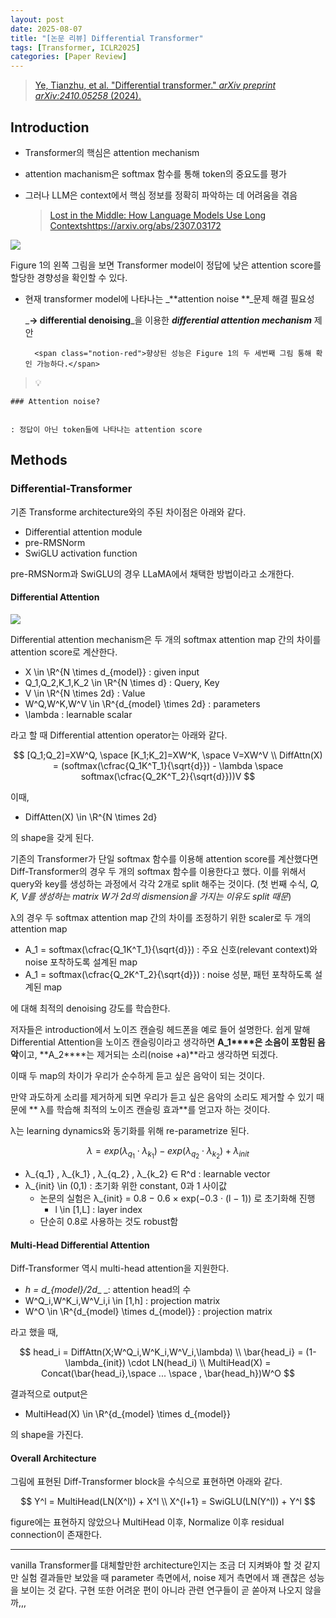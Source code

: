 ```yaml
---
layout: post
date: 2025-08-07
title: "[논문 리뷰] Differential Transformer"
tags: [Transformer, ICLR2025]
categories: [Paper Review]
---
```


> [Ye, Tianzhu, et al. "Differential transformer." ](https://arxiv.org/abs/2410.05258)[_arXiv preprint arXiv:2410.05258_](https://arxiv.org/abs/2410.05258)[ (2024).](https://arxiv.org/abs/2410.05258)



## Introduction

- Transformer의 핵심은 attention mechanism
- attention machanism은 softmax 함수를 통해 token의 중요도를 평가
- 그러나 LLM은 context에서 핵심 정보를 정확히 파악하는 데 어려움을 겪음

	> [Lost in the Middle: How Language Models Use Long Contextshttps://arxiv.org/abs/2307.03172](https://arxiv.org/abs/2307.03172)


![](https://prod-files-secure.s3.us-west-2.amazonaws.com/542b861c-36a8-4051-84e5-8804b6728dba/9083ea56-691a-4752-ae26-47f403431ac8/image.png?X-Amz-Algorithm=AWS4-HMAC-SHA256&X-Amz-Content-Sha256=UNSIGNED-PAYLOAD&X-Amz-Credential=ASIAZI2LB4666U3MUFNI%2F20250927%2Fus-west-2%2Fs3%2Faws4_request&X-Amz-Date=20250927T220108Z&X-Amz-Expires=3600&X-Amz-Security-Token=IQoJb3JpZ2luX2VjECYaCXVzLXdlc3QtMiJIMEYCIQDAArPSLye74GRvt0MSmyuFN%2BzqLTITiRErQ2LifQ7J9QIhAPMyvoxpsFISUARMzsRDWAMT9yw6Ngmme7VSfRV5W%2FbiKogECK7%2F%2F%2F%2F%2F%2F%2F%2F%2F%2FwEQABoMNjM3NDIzMTgzODA1Igzv9PrtkVjNxX7ouY0q3ANjBLn%2BDRyya52xEkYiR%2FaZwKLeTDW7mWPYQL8%2BgWFLsPO0AY9wfIq1Hi%2BfqpXhklLn6Fp8x4PFCVW1mf%2BOo%2FFqzrBGP1RcBOhlKoTEbcDTyGuZRmcllCt21K%2FoQv9CKms%2BUhAfzKcSAnOL4uI%2B4e6Hwh99K5jecPMNXjZAmVxZMioN0jMhc8MHnl1e9%2Bchvj%2FuEq7r665%2Bb%2B1xr5CEkaR9XKuoDuNiUfL%2FEAWxRZEUZX4M3ku8xDCrzfZ5dCnbd%2BtmheV7PABLqQ59tNtrBnVzOh0eI5T%2FC3yx81IcjSF7zydAWiJwqSEfXwEwstGY47PTRPSmwKKsPPiyVhcbxjgchlea4kDgUdoicFhDWjg9mmdT%2F3EK4IoGcjY7y6hH2rMP2jiHML9B4M1UdMalmASd5tP2kMrNL1FtbiZ2hkXwOMAwHR%2FGMW%2FMpC72hE9TZlaNB%2FzCMLRWK4B7KV1F43d9yf2GkA1GLHOzLKy9ANTnhX%2FhV36mVU2OHttHaA7hiY9c4ls1YHIDlLBsmcKnZ%2FaZrn7UT36qswmEWVwsjWkDI3BkhIKg8QFtIK09Dwm7Js1L%2F2OjhUY5%2FG%2FE8P74LSPrVQoNPBbz1F%2FcuMt8xIAlliIidT3YLzVhrKj1WTDdqeHGBjqkAeHdJldTgMKYYmyFkAfew95bE%2FySTIUT9rCbGEikxpcfMqxntkho3BI3H%2B8qVoBlhTLgCButtkvOht01RgzkuH%2BPKAzHZKK%2BowfiQpFdyfWuoxpM%2FrsTrXPXbdVkq0z4DDkr77e8bDXzlCyzGrOhPQ0Dao7xWqsrQVxLh0Di01iodhB2BCkW9zAMiH22%2BaKPav%2BZkYTrJN4s9I4M74y%2FkVmaFsg9&X-Amz-Signature=a453d4097a0a71cbd8e3afc7b6bb938138654961785d4796bff52c5a3f7c1547&X-Amz-SignedHeaders=host&x-amz-checksum-mode=ENABLED&x-id=GetObject)


Figure 1의 왼쪽 그림을 보면 Transformer model이 정답에 낮은 attention score를 할당한 경향성을 확인할 수 있다.

- 현재 transformer model에 나타나는 _**attention noise **_문제 해결 필요성

	_**→ differential denoising**_을 이용한 _**differential attention mechanism**_ 제안


		<span class="notion-red">향상된 성능은 Figure 1의 두 세번째 그림 통해 확인 가능하다.</span>


> 💡 


	### Attention noise?


	: 정답이 아닌 token들에 나타나는 attention score



## Methods



### Differential-Transformer


기존 Transforme architecture와의 주된 차이점은 아래와 같다.

- Differential attention module
- pre-RMSNorm
- SwiGLU activation function

pre-RMSNorm과 SwiGLU의 경우 LLaMA에서 채택한 방법이라고 소개한다.



#### Differential Attention


![](https://prod-files-secure.s3.us-west-2.amazonaws.com/542b861c-36a8-4051-84e5-8804b6728dba/116d70b2-1963-4810-9167-f4c7d8a06e8f/image.png?X-Amz-Algorithm=AWS4-HMAC-SHA256&X-Amz-Content-Sha256=UNSIGNED-PAYLOAD&X-Amz-Credential=ASIAZI2LB4666U3MUFNI%2F20250927%2Fus-west-2%2Fs3%2Faws4_request&X-Amz-Date=20250927T220108Z&X-Amz-Expires=3600&X-Amz-Security-Token=IQoJb3JpZ2luX2VjECYaCXVzLXdlc3QtMiJIMEYCIQDAArPSLye74GRvt0MSmyuFN%2BzqLTITiRErQ2LifQ7J9QIhAPMyvoxpsFISUARMzsRDWAMT9yw6Ngmme7VSfRV5W%2FbiKogECK7%2F%2F%2F%2F%2F%2F%2F%2F%2F%2FwEQABoMNjM3NDIzMTgzODA1Igzv9PrtkVjNxX7ouY0q3ANjBLn%2BDRyya52xEkYiR%2FaZwKLeTDW7mWPYQL8%2BgWFLsPO0AY9wfIq1Hi%2BfqpXhklLn6Fp8x4PFCVW1mf%2BOo%2FFqzrBGP1RcBOhlKoTEbcDTyGuZRmcllCt21K%2FoQv9CKms%2BUhAfzKcSAnOL4uI%2B4e6Hwh99K5jecPMNXjZAmVxZMioN0jMhc8MHnl1e9%2Bchvj%2FuEq7r665%2Bb%2B1xr5CEkaR9XKuoDuNiUfL%2FEAWxRZEUZX4M3ku8xDCrzfZ5dCnbd%2BtmheV7PABLqQ59tNtrBnVzOh0eI5T%2FC3yx81IcjSF7zydAWiJwqSEfXwEwstGY47PTRPSmwKKsPPiyVhcbxjgchlea4kDgUdoicFhDWjg9mmdT%2F3EK4IoGcjY7y6hH2rMP2jiHML9B4M1UdMalmASd5tP2kMrNL1FtbiZ2hkXwOMAwHR%2FGMW%2FMpC72hE9TZlaNB%2FzCMLRWK4B7KV1F43d9yf2GkA1GLHOzLKy9ANTnhX%2FhV36mVU2OHttHaA7hiY9c4ls1YHIDlLBsmcKnZ%2FaZrn7UT36qswmEWVwsjWkDI3BkhIKg8QFtIK09Dwm7Js1L%2F2OjhUY5%2FG%2FE8P74LSPrVQoNPBbz1F%2FcuMt8xIAlliIidT3YLzVhrKj1WTDdqeHGBjqkAeHdJldTgMKYYmyFkAfew95bE%2FySTIUT9rCbGEikxpcfMqxntkho3BI3H%2B8qVoBlhTLgCButtkvOht01RgzkuH%2BPKAzHZKK%2BowfiQpFdyfWuoxpM%2FrsTrXPXbdVkq0z4DDkr77e8bDXzlCyzGrOhPQ0Dao7xWqsrQVxLh0Di01iodhB2BCkW9zAMiH22%2BaKPav%2BZkYTrJN4s9I4M74y%2FkVmaFsg9&X-Amz-Signature=75f59e8f5379193ba49aeb62d34ca77782468b1897e0545676970af3f4d51498&X-Amz-SignedHeaders=host&x-amz-checksum-mode=ENABLED&x-id=GetObject)


Differential attention mechanism은 두 개의 softmax attention map 간의 차이를 attention score로 계산한다.

- X \in \R^{N \times d\_{model}} : given input
- Q\_1,Q\_2,K\_1,K\_2 \in \R^{N \times d} : Query, Key
- V \in \R^{N \times 2d} : Value
- W^Q,W^K,W^V \in \R^{d\_{model} \times 2d} : parameters
- \lambda : learnable scalar

라고 할 때 Differential attention operator는 아래와 같다.


$$
[Q_1;Q_2]=XW^Q, \space [K_1;K_2]=XW^K, \space V=XW^V \\
DiffAttn(X) = (softmax(\cfrac{Q_1K^T_1}{\sqrt{d}}) - \lambda \space softmax(\cfrac{Q_2K^T_2}{\sqrt{d}}))V
$$


이때,

- DiffAtten(X) \in \R^{N \times 2d}

의 shape을 갖게 된다.


기존의 Transformer가 단일 softmax 함수를 이용해 attention score를 계산했다면 Diff-Transformer의 경우 두 개의 softmax 함수를 이용한다고 했다. 이를 위해서 query와 key를 생성하는 과정에서 각각 2개로 split 해주는 것이다. <span class="notion-red">(첫 번째 수식, </span><span class="notion-red">_Q, K, V를 생성하는 matrix W가 2d의 dismension을 가지는 이유도 split 때문_</span><span class="notion-red">)</span>


 λ의 경우 두 softmax attention map 간의 차이를 조정하기 위한 scaler로 두 개의 attention map

- A\_1 = softmax(\cfrac{Q\_1K^T\_1}{\sqrt{d}}) : 주요 신호(relevant context)와 noise 포착하도록 설계된 map
- A\_1 = softmax(\cfrac{Q\_2K^T\_2}{\sqrt{d}}) : noise 성분, 패턴 포착하도록 설계된 map 

에 대해 최적의 denoising 강도를 학습한다.


저자들은 introduction에서 노이즈 캔슬링 헤드폰을 예로 들어 설명한다. 쉽게 말해 Differential Attention을 노이즈 캔슬링이라고 생각하면 **A\_1****은 소음이 포함된 음악**이고, **A\_2****는 제거되는 소리(noise +a)**라고 생각하면 되겠다. 


이때 두 map의 차이가 우리가 순수하게 듣고 싶은 음악이 되는 것이다. 


만약 과도하게 소리를 제거하게 되면 우리가 듣고 싶은 음악의 소리도 제거할 수 있기 때문에 ** λ를 학습해 최적의 노이즈 캔슬링 효과**를 얻고자 하는 것이다.


λ는 learning dynamics와 동기화를 위해 re-parametrize 된다.


$$
\lambda = exp(\lambda_{q_1} \cdot \lambda_{k_1}) - exp(\lambda_{q_2} \cdot \lambda_{k_2}) + \lambda_{init}
$$

- λ\_{q\_1} , λ\_{k\_1} , λ\_{q\_2} , λ\_{k\_2} ∈ R^d : learnable vector
- λ\_{init} \in (0,1) : 초기화 위한 constant, 0과 1 사이값
	- 논문의 실험은 λ\_{init} = 0.8 − 0.6 × exp(−0.3 · (l − 1)) 로 초기화해 진행
		- l \in [1,L] : layer index
	- 단순히 0.8로 사용하는 것도 robust함


#### **Multi-Head Differential Attention**


Diff-Transformer 역시 multi-head attention을 지원한다.

- _h = d\_{model}/2d__ _: attention head의 수
- W^Q\_i,W^K\_i,W^V\_i,i \in [1,h] : projection matrix
- W^O \in \R^{d\_{model} \times d\_{model}} : projection matrix

라고 했을 때,


$$
head_i = DiffAttn(X;W^Q_i,W^K_i,W^V_i,\lambda) \\
\bar{head_i} = (1-\lambda_{init}) \cdot LN(head_i) \\
MultiHead(X) = Concat(\bar{head_i},\space ... \space , \bar{head_h})W^O
$$


결과적으로 output은

- MultiHead(X) \in \R^{d\_{model} \times d\_{model}}

의 shape을 가진다.



#### Overall Architecture


그림에 표현된 Diff-Transformer block을 수식으로 표현하면 아래와 같다.


$$
Y^l = MultiHead(LN(X^l)) + X^l \\
X^{l+1} = SwiGLU(LN(Y^l)) + Y^l
$$


figure에는 표현하지 않았으나 MultiHead 이후, Normalize 이후 residual connection이 존재한다.


---


vanilla Transformer를 대체할만한 architecture인지는 조금 더 지켜봐야 할 것 같지만 실험 결과들만 보았을 때 parameter 측면에서, noise 제거 측면에서 꽤 괜찮은 성능을 보이는 것 같다. 구현 또한 어려운 편이 아니라 관련 연구들이 곧 쏟아져 나오지 않을까,,,

